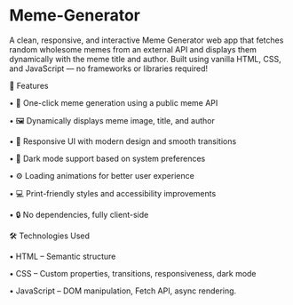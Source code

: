 # Meme-Generator

A clean, responsive, and interactive Meme Generator web app that fetches random wholesome memes from an external API and displays them dynamically with the meme title and author. Built using vanilla HTML, CSS, and JavaScript — no frameworks or libraries required!



🚀 Features

 •  🎲 One-click meme generation using a public meme API

 •  🖼️ Dynamically displays meme image, title, and author

 •  🌈 Responsive UI with modern design and smooth transitions

 •  🌙 Dark mode support based on system preferences

 •  ⚙️ Loading animations for better user experience

 •  💻 Print-friendly styles and accessibility improvements

 •  🔒 No dependencies, fully client-side



🛠️ Technologies Used

 •  HTML – Semantic structure

 •  CSS – Custom properties, transitions, responsiveness, dark mode

 •  JavaScript – DOM manipulation, Fetch API, async rendering.
